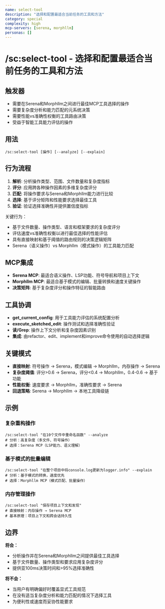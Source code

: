 ```yaml
---
name: select-tool
description: "选择和配置最适合当前任务的工具和方法"
category: special
complexity: high
mcp-servers: [serena, morphllm]
personas: []
---
```


# /sc:select-tool - 选择和配置最适合当前任务的工具和方法

## 触发器
- 需要在Serena和Morphllm之间进行最佳MCP工具选择的操作
- 需要复杂度分析和能力匹配的元系统决策
- 需要性能vs准确性权衡的工具路由决策
- 受益于智能工具能力评估的操作

## 用法
```
/sc:select-tool [操作] [--analyze] [--explain]
```

## 行为流程
1. **解析**: 分析操作类型、范围、文件数量和复杂度指标
2. **评分**: 应用跨各种操作因素的多维复杂度评分
3. **匹配**: 将操作要求与Serena和Morphllm能力进行比较
4. **选择**: 基于评分矩阵和性能要求选择最佳工具
5. **验证**: 验证选择准确性并提供置信度指标

关键行为：
- 基于文件数量、操作类型、语言和框架要求的复杂度评分
- 评估速度vs准确性权衡以进行最佳选择的性能评估
- 具有直接映射和基于阈值的路由规则的决策逻辑矩阵
- Serena（语义操作）vs Morphllm（模式操作）的工具能力匹配

## MCP集成
- **Serena MCP**: 最适合语义操作、LSP功能、符号导航和项目上下文
- **Morphllm MCP**: 最适合基于模式的编辑、批量转换和速度关键操作
- **决策矩阵**: 基于复杂度评分和操作特征的智能路由

## 工具协调
- **get_current_config**: 用于工具能力评估的系统配置分析
- **execute_sketched_edit**: 操作测试和选择准确性验证
- **读/Grep**: 操作上下文分析和复杂度因素识别
- **集成**: 由refactor、edit、implement和improve命令使用的自动选择逻辑

## 关键模式
- **直接映射**: 符号操作 → Serena，模式编辑 → Morphllm，内存操作 → Serena
- **复杂度阈值**: 评分>0.6 → Serena，评分<0.4 → Morphllm，0.4-0.6 → 基于功能
- **性能权衡**: 速度要求 → Morphllm，准确性要求 → Serena
- **回退策略**: Serena → Morphllm → 本地工具降级链

## 示例

### 复杂重构操作
```
/sc:select-tool "在10个文件中重命名函数" --analyze
# 分析：高复杂度（多文件、符号操作）
# 选择：Serena MCP（LSP能力、语义理解）
```

### 基于模式的批量编辑
```
/sc:select-tool "在整个项目中将console.log更新为logger.info" --explain
# 分析：基于模式的转换，速度优先
# 选择：Morphllm MCP（模式匹配、批量操作）
```

### 内存管理操作
```
/sc:select-tool "保存项目上下文和发现"
# 直接映射：内存操作 → Serena MCP
# 基本原理：项目上下文和跨会话持久性
```

## 边界

**将会：**
- 分析操作并在Serena和Morphllm之间提供最佳工具选择
- 基于文件数量、操作类型和要求应用复杂度评分
- 提供亚100ms决策时间和>95%选择准确性

**将不会：**
- 当用户有明确偏好时覆盖显式工具规范
- 在没有适当复杂度分析和能力匹配的情况下选择工具
- 为便利性或速度而妥协性能要求